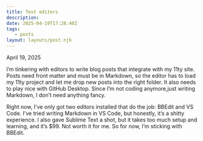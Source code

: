 ```yaml
---
title: Text editors
description:
date: 2025-04-19T17:28:40Z
tags:
   - posts
layout: layouts/post.njk
---
```


April 19, 2025

I’m tinkering with editors to write blog posts that integrate with my 11ty site. Posts need front matter and must be in Markdown, so the editor has to load my 11ty project and let me drop new posts into the right folder. It also needs to play nice with GitHub Desktop. Since I’m not coding anymore,just writing Markdown, I don’t need anything fancy.

Right now, I’ve only got two editors installed that do the job: BBEdit and VS Code. I’ve tried writing Markdown in VS Code, but honestly, it’s a shitty experience. I also gave Sublime Text a shot, but it takes too much setup and learning, and it’s $99. Not worth it for me. So for now, I’m sticking with BBEdit.